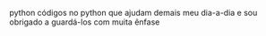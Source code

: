 python
 códigos no python que ajudam demais meu dia-a-dia e sou obrigado a guardá-los com muita ênfase
